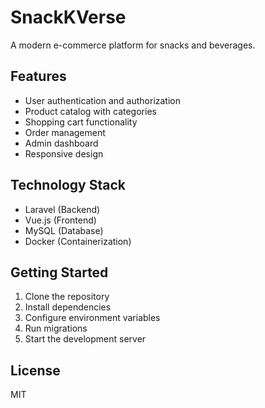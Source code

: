 # SnackKVerse

A modern e-commerce platform for snacks and beverages.

## Features

- User authentication and authorization
- Product catalog with categories
- Shopping cart functionality
- Order management
- Admin dashboard
- Responsive design

## Technology Stack

- Laravel (Backend)
- Vue.js (Frontend)
- MySQL (Database)
- Docker (Containerization)

## Getting Started

1. Clone the repository
2. Install dependencies
3. Configure environment variables
4. Run migrations
5. Start the development server

## License

MIT 